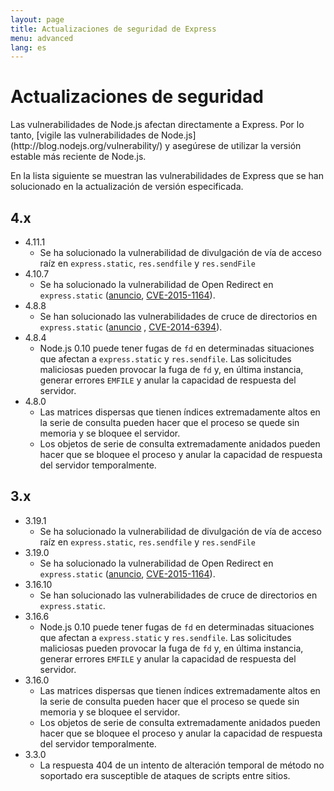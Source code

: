 ```yaml
---
layout: page
title: Actualizaciones de seguridad de Express
menu: advanced
lang: es
---
```

<!---
 Copyright (c) 2016 StrongLoop, IBM, and Express Contributors
 License: MIT
-->

# Actualizaciones de seguridad

<div class="doc-box doc-notice" markdown="1">
Las vulnerabilidades de Node.js afectan directamente a Express. Por lo tanto, [vigile las vulnerabilidades de Node.js](http://blog.nodejs.org/vulnerability/) y asegúrese de utilizar la versión estable más reciente de Node.js.
</div>

En la lista siguiente se muestran las vulnerabilidades de Express que se han solucionado en la actualización de versión especificada.

## 4.x

  * 4.11.1
    * Se ha solucionado la vulnerabilidad de divulgación de vía de acceso raíz en `express.static`, `res.sendfile` y `res.sendFile`
  * 4.10.7
    * Se ha solucionado la vulnerabilidad de Open Redirect en `express.static` ([anuncio](https://nodesecurity.io/advisories/serve-static-open-redirect), [CVE-2015-1164](http://cve.mitre.org/cgi-bin/cvename.cgi?name=CVE-2015-1164)).
  * 4.8.8
    * Se han solucionado las vulnerabilidades de cruce de directorios en `express.static` ([anuncio](http://nodesecurity.io/advisories/send-directory-traversal) , [CVE-2014-6394](http://cve.mitre.org/cgi-bin/cvename.cgi?name=CVE-2014-6394)).
  * 4.8.4
    * Node.js 0.10 puede tener fugas de `fd` en determinadas situaciones que afectan a `express.static` y `res.sendfile`. Las solicitudes maliciosas pueden provocar la fuga de `fd` y, en última instancia, generar errores `EMFILE` y anular la capacidad de respuesta del servidor.
  * 4.8.0
    * Las matrices dispersas que tienen índices extremadamente altos en la serie de consulta pueden hacer que el proceso se quede sin memoria y se bloquee el servidor.
    * Los objetos de serie de consulta extremadamente anidados pueden hacer que se bloquee el proceso y anular la capacidad de respuesta del servidor temporalmente.

## 3.x

  * 3.19.1
    * Se ha solucionado la vulnerabilidad de divulgación de vía de acceso raíz en `express.static`, `res.sendfile` y `res.sendFile`
  * 3.19.0
    * Se ha solucionado la vulnerabilidad de Open Redirect en `express.static` ([anuncio](https://nodesecurity.io/advisories/serve-static-open-redirect), [CVE-2015-1164](http://cve.mitre.org/cgi-bin/cvename.cgi?name=CVE-2015-1164)).
  * 3.16.10
    * Se han solucionado las vulnerabilidades de cruce de directorios en `express.static`.
  * 3.16.6
    * Node.js 0.10 puede tener fugas de `fd` en determinadas situaciones que afectan a `express.static` y `res.sendfile`. Las solicitudes maliciosas pueden provocar la fuga de `fd` y, en última instancia, generar errores `EMFILE` y anular la capacidad de respuesta del servidor.
  * 3.16.0
    * Las matrices dispersas que tienen índices extremadamente altos en la serie de consulta pueden hacer que el proceso se quede sin memoria y se bloquee el servidor.
    * Los objetos de serie de consulta extremadamente anidados pueden hacer que se bloquee el proceso y anular la capacidad de respuesta del servidor temporalmente.
  * 3.3.0
    * La respuesta 404 de un intento de alteración temporal de método no soportado era susceptible de ataques de scripts entre sitios.
